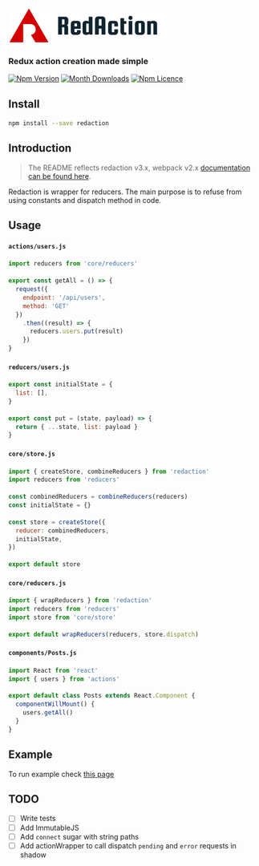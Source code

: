 <p>
  <img src="./images/redaction-logo-big.png" height="70" />
</p>

### Redux action creation made simple

[![Npm Version](https://badge.fury.io/js/redaction.svg)](https://www.npmjs.com/package/redaction)
[![Month Downloads](https://img.shields.io/npm/dm/redaction.svg)](http://npm-stat.com/charts.html?package=redaction)
[![Npm Licence](https://img.shields.io/npm/l/redaction.svg)](https://www.npmjs.com/package/redaction)


## Install

```bash
npm install --save redaction
```


## Introduction

> The README reflects redaction v3.x, webpack v2.x [documentation can be found here](https://github.com/pavelivanov/redaction/tree/v2.2.0).

Redaction is wrapper for reducers. The main purpose is to refuse from using constants and dispatch method in code.


## Usage

#### `actions/users.js`
```javascript
import reducers from 'core/reducers'

export const getAll = () => {
  request({
    endpoint: '/api/users',
    method: 'GET'
  })
    .then((result) => {
      reducers.users.put(result)
    })
}
```

#### `reducers/users.js`
```javascript
export const initialState = {
  list: [],
}

export const put = (state, payload) => {
  return { ...state, list: payload }
}
```

#### `core/store.js`

```javascript
import { createStore, combineReducers } from 'redaction'
import reducers from 'reducers'

const combinedReducers = combineReducers(reducers)
const initialState = {}

const store = createStore({
  reducer: combinedReducers,
  initialState,
})

export default store
```

#### `core/reducers.js`

```javascript
import { wrapReducers } from 'redaction'
import reducers from 'reducers'
import store from 'core/store'

export default wrapReducers(reducers, store.dispatch)
```

#### `components/Posts.js`

```javascript
import React from 'react'
import { users } from 'actions'

export default class Posts extends React.Component {
  componentWillMount() {
    users.getAll()
  }
}
```


## Example

To run example check [this page](https://github.com/pavelivanov/redaction/tree/master/example)


## TODO

- [ ] Write tests
- [ ] Add ImmutableJS
- [ ] Add `connect` sugar with string paths
- [ ] Add actionWrapper to call dispatch `pending` and `error` requests in shadow

